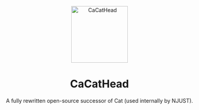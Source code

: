 <p align="center">
<img src="https://user-images.githubusercontent.com/30072175/199655609-e58c7e16-1cad-491e-be98-4033dba188f9.png" alt="CaCatHead" height="150">
</p>

<h1 align="center">
CaCatHead
</h1>
<p align="center">
A fully rewritten open-source successor of Cat (used internally by NJUST).
<p>
